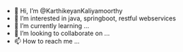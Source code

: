 - 👋 Hi, I’m @KarthikeyanKaliyamoorthy
- 👀 I’m interested in java, springboot, restful webservices
- 🌱 I’m currently learning ...
- 💞️ I’m looking to collaborate on ...
- 📫 How to reach me ...

<!---
KarthikeyanKaliyamoorthy/KarthikeyanKaliyamoorthy is a ✨ special ✨ repository because its `README.md` (this file) appears on your GitHub profile.
You can click the Preview link to take a look at your changes.
--->
